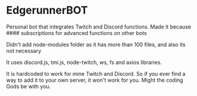 # EdgerunnerBOT
Personal bot that integrates Twitch and Discord functions. Made it because #### subscriptions for advanced functions on other bots

Didn't add node-modules folder as it has more than 100 files, and also its not necessary

It uses discord.js, tmi.js, node-twitch, ws, fs and axios libraries.

It is hardcoded to work for mine Twitch and Discord. So if you ever find a way to add it to your own server, it won't work for you. Might the coding Gods be with you.
